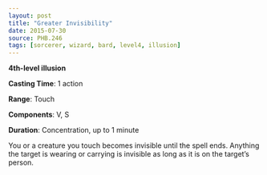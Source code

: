 ```yaml
---
layout: post
title: "Greater Invisibility"
date: 2015-07-30
source: PHB.246
tags: [sorcerer, wizard, bard, level4, illusion]
---
```


**4th-level illusion**

**Casting Time**: 1 action

**Range**: Touch

**Components**: V, S

**Duration**: Concentration, up to 1 minute

You or a creature you touch becomes invisible until the spell ends. Anything the target is wearing or carrying is invisible as long as it is on the target’s person.
